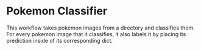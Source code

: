 # Pokemon Classifier

This workflow takes pokemon images from a directory and classifies them.
For every pokemon image that it classifies, it also labels it by placing its prediction inside of its corresponding dict.
